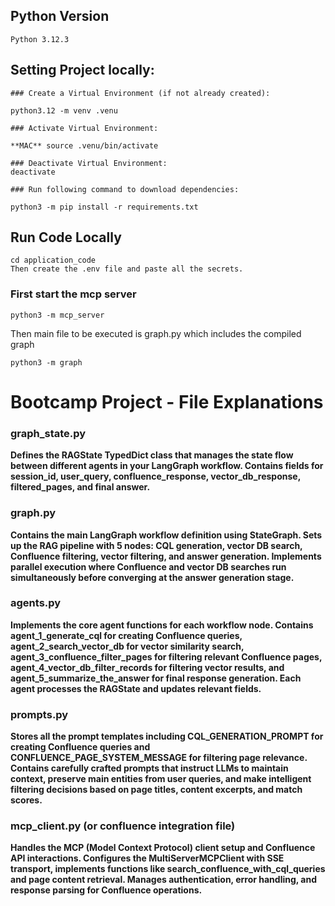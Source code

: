 ## Python Version
```
Python 3.12.3
```

## Setting Project locally:
```
### Create a Virtual Environment (if not already created):

python3.12 -m venv .venu

### Activate Virtual Environment:

**MAC** source .venu/bin/activate

### Deactivate Virtual Environment:
deactivate

### Run following command to download dependencies:

python3 -m pip install -r requirements.txt
```


## Run Code Locally

```
cd application_code
Then create the .env file and paste all the secrets.
```


### First start the mcp server

```
python3 -m mcp_server
```

Then main file to be executed is graph.py which includes the compiled graph

```
python3 -m graph
```

# Bootcamp Project - File Explanations

### graph_state.py
**Defines the RAGState TypedDict class that manages the state flow between different agents in your LangGraph workflow. 
Contains fields for session_id, user_query, confluence_response, vector_db_response, filtered_pages, and final answer.**

### graph.py
**Contains the main LangGraph workflow definition using StateGraph. Sets up the RAG pipeline with 5 nodes: CQL generation,
vector DB search, Confluence filtering, vector filtering, and answer generation. Implements parallel execution where Confluence and vector DB 
searches run simultaneously before converging at the answer generation stage.**

### agents.py
**Implements the core agent functions for each workflow node. Contains agent_1_generate_cql for creating Confluence queries, agent_2_search_vector_db 
for vector similarity search, agent_3_confluence_filter_pages for filtering relevant Confluence pages, agent_4_vector_db_filter_records 
for filtering vector results, and agent_5_summarize_the_answer for final response generation. Each agent processes the RAGState and updates relevant fields.**

### prompts.py
**Stores all the prompt templates including CQL_GENERATION_PROMPT for creating Confluence queries and CONFLUENCE_PAGE_SYSTEM_MESSAGE for 
filtering page relevance. Contains carefully crafted prompts that instruct LLMs to maintain context, preserve main entities from user queries, 
and make intelligent filtering decisions based on page titles, content excerpts, and match scores.**

### mcp_client.py (or confluence integration file)
**Handles the MCP (Model Context Protocol) client setup and Confluence API interactions. Configures the MultiServerMCPClient with SSE transport,
implements functions like search_confluence_with_cql_queries and page content retrieval. Manages authentication, error handling, and response
parsing for Confluence operations.**